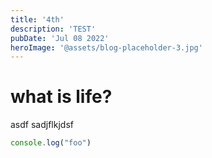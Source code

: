 ```yaml
---
title: '4th'
description: 'TEST'
pubDate: 'Jul 08 2022'
heroImage: '@assets/blog-placeholder-3.jpg'
---
```


# what is life?

asdf sadjflkjdsf

```js
console.log("foo")
```
